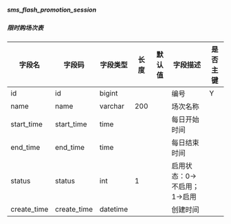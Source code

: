 
##### sms_flash_promotion_session
##### 限时购场次表
|字段名|字段码|字段类型|长度|默认值|字段描述|是否主键|
|----|----|----|----|----|----|----|
|id|id|bigint|||编号|Y|
|name|name|varchar|200||场次名称||
|start_time|start_time|time|||每日开始时间||
|end_time|end_time|time|||每日结束时间||
|status|status|int|1||启用状态：0->不启用；1->启用||
|create_time|create_time|datetime|||创建时间||
